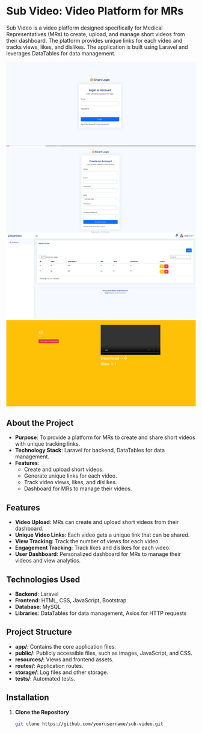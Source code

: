 # Sub Video: Video Platform for MRs

Sub Video is a video platform designed specifically for Medical Representatives (MRs) to create, upload, and manage short videos from their dashboard. The platform provides unique links for each video and tracks views, likes, and dislikes. The application is built using Laravel and leverages DataTables for data management.

![SubVideo login](public/git/login.png)
![SubVideo register](public/git/register.png)
![SubVideo dashboard](public/git/dashboard.png)
![SubVideo streeming](public/git/streeming.png)


## About the Project

- **Purpose**: To provide a platform for MRs to create and share short videos with unique tracking links.
- **Technology Stack**: Laravel for backend, DataTables for data management.
- **Features**:
  - Create and upload short videos.
  - Generate unique links for each video.
  - Track video views, likes, and dislikes.
  - Dashboard for MRs to manage their videos.

## Features

- **Video Upload**: MRs can create and upload short videos from their dashboard.
- **Unique Video Links**: Each video gets a unique link that can be shared.
- **View Tracking**: Track the number of views for each video.
- **Engagement Tracking**: Track likes and dislikes for each video.
- **User Dashboard**: Personalized dashboard for MRs to manage their videos and view analytics.

## Technologies Used

- **Backend**: Laravel
- **Frontend**: HTML, CSS, JavaScript, Bootstrap
- **Database**: MySQL
- **Libraries**: DataTables for data management, Axios for HTTP requests

## Project Structure

- **app/**: Contains the core application files.
- **public/**: Publicly accessible files, such as images, JavaScript, and CSS.
- **resources/**: Views and frontend assets.
- **routes/**: Application routes.
- **storage/**: Log files and other storage.
- **tests/**: Automated tests.

## Installation

1. **Clone the Repository**

   ```bash
   git clone https://github.com/yourusername/sub-video.git
